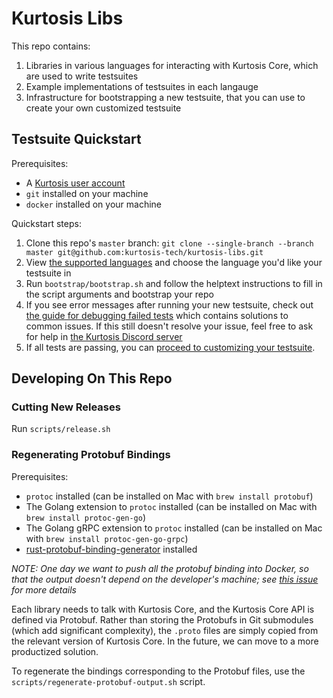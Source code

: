 Kurtosis Libs
==================
This repo contains:

1. Libraries in various languages for interacting with Kurtosis Core, which are used to write testsuites
1. Example implementations of testsuites in each langauge
1. Infrastructure for bootstrapping a new testsuite, that you can use to create your own customized testsuite

Testsuite Quickstart
--------------------
Prerequisites:
* A [Kurtosis user account](https://www.kurtosistech.com/sign-up)
* `git` installed on your machine
* `docker` installed on your machine

Quickstart steps:
1. Clone this repo's `master` branch: `git clone --single-branch --branch master git@github.com:kurtosis-tech/kurtosis-libs.git`
1. View [the supported languages](https://github.com/kurtosis-tech/kurtosis-libs/blob/master/supported-languages.txt) and choose the language you'd like your testsuite in
1. Run `bootstrap/bootstrap.sh` and follow the helptext instructions to fill in the script arguments and bootstrap your repo
1. If you see error messages after running your new testsuite, check out [the guide for debugging failed tests](https://docs.kurtosistech.com/kurtosis-core/debugging-failed-tests) which contains solutions to common issues. If this still doesn't resolve your issue, feel free to ask for help in [the Kurtosis Discord server](https://discord.gg/6Jjp9c89z9)
1. If all tests are passing, you can [proceed to customizing your testsuite](https://docs.kurtosistech.com/kurtosis-core/testsuite-customization).

Developing On This Repo
-----------------------
### Cutting New Releases
Run `scripts/release.sh`

### Regenerating Protobuf Bindings
Prerequisites:
* `protoc` installed (can be installed on Mac with `brew install protobuf`)
* The Golang extension to `protoc` installed (can be installed on Mac with `brew install protoc-gen-go`)
* The Golang gRPC extension to `protoc` installed (can be installed on Mac with `brew install protoc-gen-go-grpc`)
* [rust-protobuf-binding-generator](https://github.com/kurtosis-tech/rust-protobuf-binding-generator) installed

_NOTE: One day we want to push all the protobuf binding into Docker, so that the output doesn't depend on the developer's machine; see [this issue](https://github.com/kurtosis-tech/kurtosis-libs/issues/22) for more details_

Each library needs to talk with Kurtosis Core, and the Kurtosis Core API is defined via Protobuf. Rather than storing the Protobufs in Git submodules (which add significant complexity), the `.proto` files are simply copied from the relevant version of Kurtosis Core. In the future, we can move to a more productized solution.

To regenerate the bindings corresponding to the Protobuf files, use the `scripts/regenerate-protobuf-output.sh` script.
